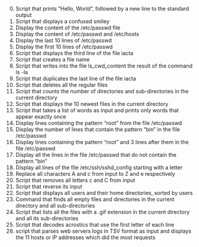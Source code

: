0. Script that prints “Hello, World”, followed by a new line to the standard output
1. Script that displays a confused smiley
2. Display the content of the /etc/passwd file
3. Display the content of /etc/passwd and /etc/hosts
4. Display the last 10 lines of /etc/passwd
5. Display the first 10 lines of /etc/passwd
6. Script that displays the third line of the file iacta
7. Script that creates a file name
8. Script that writes into the file ls_cwd_content the result of the command ls -la
9. Script that duplicates the last line of the file iacta
10. Script that deletes all the regular files
11. Script that counts the number of directories and sub-directories in the current directory
12. Script that displays the 10 newest files in the current directory
13. Script that takes a list of words as input and prints only words that appear exactly once
14. Display lines containing the pattern “root” from the file /etc/passwd
15. Display the number of lines that contain the pattern “bin” in the file /etc/passwd
16. Display lines containing the pattern “root” and 3 lines after them in the file /etc/passwd
17. Display all the lines in the file /etc/passwd that do not contain the pattern “bin”
18. Display all lines of the file /etc/ssh/sshd_config starting with a letter
19. Replace all characters A and c from input to Z and e respectively
20. Script that removes all letters c and C from input
21. Script that reverse its input
22. Script that displays all users and their home directories, sorted by users
23. Command that finds all empty files and directories in the current directory and all sub-directories
24. Script that lists all the files with a .gif extension in the current directory and all its sub-directories
25. Script that decodes acrostics that use the first letter of each line
26. script that parses web servers logs in TSV format as input and displays the 11 hosts or IP addresses which did the most requests

